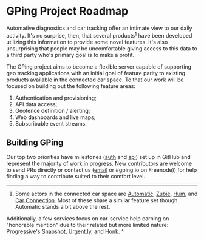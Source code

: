 # GPing Project Roadmap

<a name="b1"></a>
Automative diagnostics and car tracking offer an intimate view to our daily
activity. It's no surprise, then, that several products<sup>[1](#es)</sup>
have been developed utilizing this information to provide some novel features.
It's also unsurprising that people may be uncomfortable giving access to this
data to a third party who's primary goal is to make a profit.

The GPing project aims to become a flexible server capable of supporting geo
tracking applications with an initial goal of feature parity to existing
products available in the connected car space. To that our work will be focused
on building out the following feature areas:

1. Authentication and provisioning;
1. API data access;
1. Geofence definition / alerting;
1. Web dashboards and live maps;
1. Subscribable event streams.

## Building GPing

Our top two priorities have milestones ([auth][ms-auth] and [api][ms-api]) set
up in GitHub and represent the majority of work in progress. New contributors
are welcome to send PRs directly or contact us ([email][listserv] or #gping.io
on Freenode)) for help finding a way to contribute suited to their comfort
level.

[ms-auth]: https://github.com/dustball/gping.io/milestone/1
[ms-api]: https://github.com/dustball/gping.io/milestone/2
[listserv]: https://groups.google.com/forum/#!forum/gpingio

---

1.  <a name="#es"></a>Some actors in the connected car space are
[Automatic][auto], [Zubie][zubie], [Hum][hum], and [Car Connection][avox]. Most
of these share a similar feature set though Automatic stands a bit above the
rest.  
<!-- -->  
Additionally, a few services focus on car-service help earning on "honorable
mention" due to their related but more limited nature: Progressive's
[Snapshot][ps], [Urgent.ly][urgent], and [Honk][honk].  [^](#b1)

[auto]: http://www.automatic.com
[zubie]: http://zubie.com
[avox]: http://www.mycar-connection.com/
[hum]: http://www.hum.com
[ps]: http://www.progressive.com/auto/snapshot
[urgent]: http://www.geturgently.com
[honk]: http://www.honkforhelp.com
